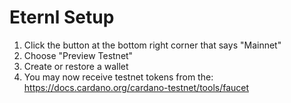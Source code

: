 # Eternl Setup

1. Click the button at the bottom right corner that says "Mainnet"
2. Choose "Preview Testnet"
3. Create or restore a wallet
4. You may now receive testnet tokens from the: https://docs.cardano.org/cardano-testnet/tools/faucet
